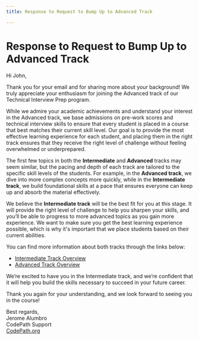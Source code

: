 ```yaml
---
title: Response to Request to Bump Up to Advanced Track

---
```


# Response to Request to Bump Up to Advanced Track

Hi John,

Thank you for your email and for sharing more about your background! We truly appreciate your enthusiasm for joining the Advanced track of our Technical Interview Prep program.

While we admire your academic achievements and understand your interest in the Advanced track, we base admissions on pre-work scores and technical interview skills to ensure that every student is placed in a course that best matches their current skill level. Our goal is to provide the most effective learning experience for each student, and placing them in the right track ensures that they receive the right level of challenge without feeling overwhelmed or underprepared.

The first few topics in both the **Intermediate** and **Advanced** tracks may seem similar, but the pacing and depth of each track are tailored to the specific skill levels of the students. For example, in the **Advanced track**, we dive into more complex concepts more quickly, while in the **Intermediate track**, we build foundational skills at a pace that ensures everyone can keep up and absorb the material effectively.

We believe the **Intermediate track** will be the best fit for you at this stage. It will provide the right level of challenge to help you sharpen your skills, and you’ll be able to progress to more advanced topics as you gain more experience. We want to make sure you get the best learning experience possible, which is why it's important that we place students based on their current abilities.

You can find more information about both tracks through the links below:
- [Intermediate Track Overview](https://courses.codepath.org/snippets/tip102/syllabus)
- [Advanced Track Overview](https://courses.codepath.org/snippets/tip103/syllabus)

We’re excited to have you in the Intermediate track, and we’re confident that it will help you build the skills necessary to succeed in your future career.

Thank you again for your understanding, and we look forward to seeing you in the course!

Best regards,  
Jerome Alumbro  
CodePath Support  
[CodePath.org](https://www.codepath.org/)
